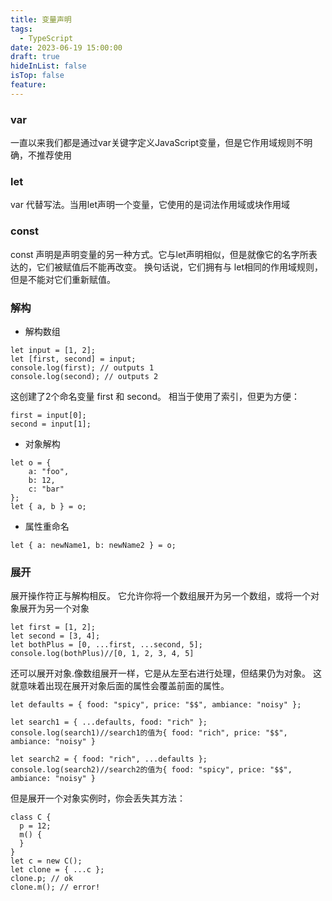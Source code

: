 ```yaml
---
title: 变量声明
tags:
  - TypeScript
date: 2023-06-19 15:00:00
draft: true
hideInList: false
isTop: false
feature:
---
```


### var
一直以来我们都是通过var关键字定义JavaScript变量，但是它作用域规则不明确，不推荐使用

### let
var 代替写法。当用let声明一个变量，它使用的是词法作用域或块作用域

### const
const 声明是声明变量的另一种方式。它与let声明相似，但是就像它的名字所表达的，它们被赋值后不能再改变。 换句话说，它们拥有与 let相同的作用域规则，但是不能对它们重新赋值。


### 解构
- 解构数组

```
let input = [1, 2];
let [first, second] = input;
console.log(first); // outputs 1
console.log(second); // outputs 2
```

这创建了2个命名变量 first 和 second。 相当于使用了索引，但更为方便：
```
first = input[0];
second = input[1];
```

- 对象解构

```
let o = {
    a: "foo",
    b: 12,
    c: "bar"
};
let { a, b } = o;
```

- 属性重命名

```
let { a: newName1, b: newName2 } = o;
```

### 展开
展开操作符正与解构相反。 它允许你将一个数组展开为另一个数组，或将一个对象展开为另一个对象
```
let first = [1, 2];
let second = [3, 4];
let bothPlus = [0, ...first, ...second, 5];
console.log(bothPlus)//[0, 1, 2, 3, 4, 5]
```

还可以展开对象.像数组展开一样，它是从左至右进行处理，但结果仍为对象。 这就意味着出现在展开对象后面的属性会覆盖前面的属性。

```
let defaults = { food: "spicy", price: "$$", ambiance: "noisy" };

let search1 = { ...defaults, food: "rich" };
console.log(search1)//search1的值为{ food: "rich", price: "$$", ambiance: "noisy" }

let search2 = { food: "rich", ...defaults };
console.log(search2)//search2的值为{ food: "spicy", price: "$$", ambiance: "noisy" }

```

但是展开一个对象实例时，你会丢失其方法：
```
class C {
  p = 12;
  m() {
  }
}
let c = new C();
let clone = { ...c };
clone.p; // ok
clone.m(); // error!
```